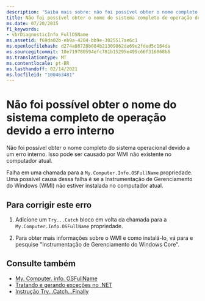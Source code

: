 ```yaml
---
description: 'Saiba mais sobre: não foi possível obter o nome completo do sistema operacional devido a um erro interno'
title: Não foi possível obter o nome do sistema completo de operação devido a erro interno
ms.date: 07/20/2015
f1_keywords:
- vbrDiagnosticInfo_FullOSName
ms.assetid: f69da02b-eb9a-4284-bb9e-3025517ae6c1
ms.openlocfilehash: d274a08728b084b21309862de69e2fded5c164da
ms.sourcegitcommit: 10e719780594efc781b15295e499c66f316068b8
ms.translationtype: MT
ms.contentlocale: pt-BR
ms.lasthandoff: 02/14/2021
ms.locfileid: "100463481"
---
```

# <a name="could-not-obtain-full-operation-system-name-due-to-internal-error"></a>Não foi possível obter o nome do sistema completo de operação devido a erro interno

Não foi possível obter o nome completo do sistema operacional devido a um erro interno. Isso pode ser causado por WMI não existente no computador atual.  
  
 Falha em uma chamada para a `My.Computer.Info.OSFullName` propriedade. Uma possível causa dessa falha é se a Instrumentação de Gerenciamento do Windows (WMI) não estiver instalada no computador atual.  
  
## <a name="to-correct-this-error"></a>Para corrigir este erro  
  
1. Adicione um `Try...Catch` bloco em volta da chamada para a `My.Computer.Info.OSFullName` propriedade.  
  
2. Para obter mais informações sobre o WMI e como instalá-lo, vá para e pesquise "Instrumentação de Gerenciamento do Windows Core".  
  
## <a name="see-also"></a>Consulte também

- [My. Computer. info. OSFullName](xref:Microsoft.VisualBasic.Devices.ComputerInfo.OSFullName)
- [Tratando e gerando exceções no .NET](../../standard/exceptions/index.md)
- [Instrução Try...Catch...Finally](../language-reference/statements/try-catch-finally-statement.md)
